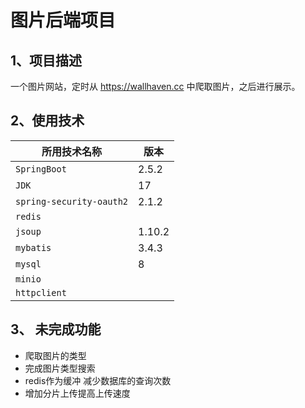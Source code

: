 # 图片后端项目 

## 1、项目描述

一个图片网站，定时从 https://wallhaven.cc 中爬取图片，之后进行展示。 



## 2、使用技术 

| 所用技术名称             | 版本   |
| ------------------------ | ------ |
| `SpringBoot`             | 2.5.2  |
| `JDK`                    | 17     |
| `spring-security-oauth2` | 2.1.2  |
| `redis`                  |        |
| `jsoup`                  | 1.10.2 |
| `mybatis`                | 3.4.3  |
| `mysql`                  | 8      |
| `minio`                  |        |
| `httpclient`             |        |



## 3、 未完成功能

- 爬取图片的类型
- 完成图片类型搜索
- redis作为缓冲 减少数据库的查询次数 
-  增加分片上传提高上传速度

